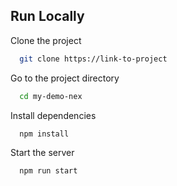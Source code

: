 
## Run Locally

Clone the project

```bash
  git clone https://link-to-project
```

Go to the project directory

```bash
  cd my-demo-nex
```

Install dependencies

```bash
  npm install
```

Start the server

```bash
  npm run start
```

